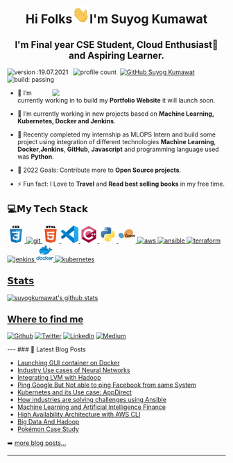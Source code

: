 ### <h1 align='center'> Hi Folks<img src="https://raw.githubusercontent.com/ABSphreak/ABSphreak/master/gifs/Hi.gif"  width="40" height="40">I'm Suyog Kumawat</h1>

## <h2 align='center'>I'm Final year CSE Student, Cloud Enthusiast🚀 and Aspiring Learner.</h2>

![version :19.07.2021](https://img.shields.io/badge/version-21.01.2021-informational) &nbsp;
![profile count](https://komarev.com/ghpvc/?username=SuyogKumawat&color=blue)&nbsp;
[![GitHub Suyog Kumawat](https://img.shields.io/github/followers/SuyogKumawat?label=Follow&style=classic)](https://github.com/SuyogKumawat)&nbsp;
![build: passing](https://img.shields.io/badge/build-passing-success)


<img align="right" width="400" margin-top="500" src="https://fuertedevelopers.com/assets/img/aboutus.gif">




- 🔭 I’m currently working in to build my **Portfolio Website** it will launch soon.

- 🌱 I’m currently working in new projects based on **Machine Learning, Kubernetes, Docker and Jenkins**.

- 👯 Recently completed my internship as MLOPS Intern and build some project using integration of different technologies **Machine Learning**, **Docker**,**Jenkins**, **GitHub**, **Javascript** and programming language used was **Python**.

- 🥅 2022 Goals: Contribute more to **Open Source projects**.

- ⚡ Fun fact: I Love to **Travel** and **Read best selling books** in my free time.





## 💻𝗠𝘆 𝗧𝗲𝗰h 𝗦𝘁𝗮𝗰𝗸
<a href="https://www.w3schools.com/css/" target="_blank"> <img src="https://raw.githubusercontent.com/devicons/devicon/master/icons/css3/css3-original-wordmark.svg" alt="css3" width="40" height="40"/> </a>
<a href="https://git-scm.com/" target="_blank"> <img src="https://www.vectorlogo.zone/logos/git-scm/git-scm-icon.svg" alt="git" width="40" height="40"/> </a> 
<a href="https://www.w3.org/html/" target="_blank"> <img src="https://raw.githubusercontent.com/devicons/devicon/master/icons/html5/html5-original-wordmark.svg" alt="html5" width="40" height="40"/> </a> 
<a href="https://code.visualstudio.com/" target="_blank"> <img src="https://raw.githubusercontent.com/github/explore/80688e429a7d4ef2fca1e82350fe8e3517d3494d/topics/visual-studio-code/visual-studio-code.png" alt="Visual Studio Code" width="40" height="40"/> </a> 
<a href="https://www.w3schools.com/cpp/" target="_blank"> <img src="https://raw.githubusercontent.com/devicons/devicon/master/icons/cplusplus/cplusplus-original.svg" alt="cplusplus" width="40" height="40"/> </a> 
<a href="https://www.python.org" target="_blank"> <img src="https://raw.githubusercontent.com/devicons/devicon/master/icons/python/python-original.svg" alt="python" width="40" height="40"/> </a> 
<a href="https://scikit-learn.org/stable/" target="_blank"> <img src="https://raw.githubusercontent.com/github/explore/80688e429a7d4ef2fca1e82350fe8e3517d3494d/topics/scikit-learn/scikit-learn.png" alt="sckit" width="40" height="40"/> </a> 
<a href="https://docs.aws.amazon.com/index.html?nc2=h_ql_doc"> <img src="https://www.vectorlogo.zone/logos/amazon_aws/amazon_aws-icon.svg" alt="aws" title="aws" width="40" height="40"/> </a>
<a href="https://www.ansible.com/"> <img src="https://www.vectorlogo.zone/logos/ansible/ansible-icon.svg" alt="ansible" title="ansible" width="40" height="40"/> </a>
<a href="https://www.terraform.io/"> <img src="https://www.vectorlogo.zone/logos/terraformio/terraformio-icon.svg" alt="terraform" title="terraform" width="40" height="40"/> 
<a href="https://www.jenkins.io/"> <img src="https://www.vectorlogo.zone/logos/jenkins/jenkins-icon.svg" alt="jenkins" title="jenkins" width="40" height="40"/> 
<a href="https://www.docker.com/"> <img src="https://raw.githubusercontent.com/github/explore/80688e429a7d4ef2fca1e82350fe8e3517d3494d/topics/docker/docker.png" alt="docker" title="docker" width="40" height="40"/>
<a href="https://kubernetes.io/"> <img src="https://www.vectorlogo.zone/logos/kubernetes/kubernetes-icon.svg" alt="kubernetes" title="kubernetes" width="40" height="40"/></p>




## 𝗦𝘁𝗮𝘁𝘀

![suyogkumawat's github stats](https://github-readme-stats.vercel.app/api?username=SuyogKumawat&show_icons=true&theme=dracula)


## Where to find me
<p><a href="https://github.com/SuyogKumawat" target="_blank"><img alt="Github" src="https://img.shields.io/badge/GitHub-%2312100E.svg?&style=for-the-badge&logo=Github&logoColor=white" /></a> 
<a href="https://twitter.com/kumawat_suyog" target="_blank"><img alt="Twitter" src="https://img.shields.io/badge/twitter-%231DA1F2.svg?&style=for-the-badge&logo=twitter&logoColor=white" /></a> 
<a href="https://www.linkedin.com/in/suyogkumawat/" target="_blank"><img alt="LinkedIn" src="https://img.shields.io/badge/linkedin-%230077B5.svg?&style=for-the-badge&logo=linkedin&logoColor=white" /></a> 
<a href="https://suyogkumawat1999.medium.com/" target="_blank"><img alt="Medium" src="https://img.shields.io/badge/medium-%2312100E.svg?&style=for-the-badge&logo=medium&logoColor=white" /></a>
</p>
---
### 📕 Latest Blog Posts

<!-- BLOG-POST-LIST:START -->
- [Launching GUI container on Docker](https://suyogkumawat1999.medium.com/gui-container-on-the-docker-5860ff920a61)
- [Industry Use cases of Neural Networks](https://suyogkumawat1999.medium.com/industry-use-cases-of-neural-networks-d0c73973716b)
- [Integrating LVM with Hadoop ](https://suyogkumawat1999.medium.com/integrating-lvm-with-hadoop-and-providing-elasticity-to-datanode-storage-and-increase-or-decrease-e2363aaad016)
- [Ping Google But Not able to ping Facebook from same System](https://suyogkumawat1999.medium.com/ping-google-but-not-able-to-ping-facebook-from-same-system-6c12ed79dc76)
- [Kubernetes and its Use case: AppDirect](https://suyogkumawat1999.medium.com/kubernetes-and-its-use-case-appdirect-62e7c6cd37c7)
- [How industries are solving challenges using Ansible](https://www.linkedin.com/pulse/how-industries-solving-challenges-using-ansible-suyog-kumawat/)
- [Machine Learning and Artificial Intelligence Finance](https://www.linkedin.com/pulse/machine-learning-artificial-intelligence-finance-suyog-kumawat/)
- [High Availability Architecture with AWS CLI](https://www.linkedin.com/pulse/high-availability-architecture-aws-cli-suyog-kumawat/)
- [Big Data And Hadoop](https://www.linkedin.com/pulse/big-data-hadoop-suyog-kumawat/)
- [Pokémon Case Study](https://www.linkedin.com/pulse/pok%25C3%25A9mon-case-study-suyog-kumawat/)

<!-- BLOG-POST-LIST:END -->

➡️ [more blog posts...](https://knowledgepython3.blogspot.com/)

---


[twitter]: https://twitter.com/kumawat_suyog
[linkedin]:https://www.linkedin.com/in/suyogkumawat/
[DEV]:https://dev.to/suyogkumawat
[Medium]: https://suyogkumawat1999.medium.com/
